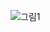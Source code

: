 ![그림1](https://user-images.githubusercontent.com/18283006/165120000-a4f95819-5830-43f9-9f41-8fc672da6728.png)
